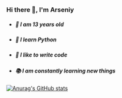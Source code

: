 ### Hi there 👋, I'm Arseniy

* ##### 🔞 I am 13 years old
* ##### 🐍 I learn Python
* ##### 💪 I like to write code
* ##### 📚 I am constantly learning new things

[![Anurag's GitHub stats](https://github-readme-stats.vercel.app/api?username=ars1k2)](https://github.com/ars1k2/github-readme-stats)
